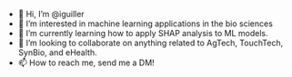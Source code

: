 - 👋 Hi, I’m @iguiller
- 👀 I’m interested in machine learning applications in the bio sciences
- 🌱 I’m currently learning how to apply SHAP analysis to ML models.
- 💞️ I’m looking to collaborate on anything related to AgTech, TouchTech, SynBio, and eHealth.
- 📫 How to reach me, send me a DM!

<!---
iguiller/iguiller is a ✨ special ✨ repository because its `README.md` (this file) appears on your GitHub profile.
You can click the Preview link to take a look at your changes.
--->
